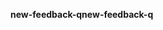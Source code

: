 <span data-ttu-id="3086b-101">**new-feedback-q**</span><span class="sxs-lookup"><span data-stu-id="3086b-101">**new-feedback-q**</span></span>